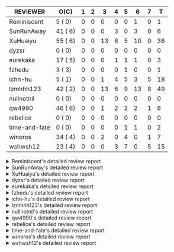 |   REVIEWER    |  O(C)   | 1 | 2 | 3  | 4 | 5 | 6  | 7 | T  |
|---------------|---------|---|---|----|---|---|----|---|----|
| Reminiscent   |  5 ( 0) | 0 | 0 |  0 | 0 | 0 |  1 | 0 |  1 |
| SunRunAway    | 41 ( 6) | 0 | 0 |  0 | 3 | 0 |  3 | 0 |  6 |
| XuHuaiyu      | 55 ( 6) | 0 | 0 | 13 | 8 | 5 | 10 | 0 | 36 |
| dyzsr         |  0 ( 0) | 0 | 0 |  0 | 0 | 0 |  0 | 0 |  0 |
| eurekaka      | 17 ( 5) | 0 | 0 |  0 | 1 | 1 |  1 | 0 |  3 |
| fzhedu        |  3 ( 3) | 0 | 0 |  0 | 0 | 1 |  0 | 0 |  1 |
| ichn-hu       |  5 ( 1) | 0 | 0 |  1 | 4 | 5 |  3 | 5 | 18 |
| lzmhhh123     | 42 ( 2) | 0 | 0 | 13 | 6 | 9 | 13 | 8 | 49 |
| nullnotnil    |  0 ( 0) | 0 | 0 |  0 | 0 | 0 |  0 | 0 |  0 |
| qw4990        | 46 ( 6) | 0 | 0 |  1 | 2 | 2 |  2 | 1 |  8 |
| rebelice      |  0 ( 0) | 0 | 0 |  0 | 0 | 0 |  0 | 0 |  0 |
| time-and-fate |  0 ( 0) | 0 | 0 |  0 | 0 | 1 |  1 | 0 |  2 |
| winoros       | 34 ( 4) | 0 | 0 |  2 | 0 | 4 |  0 | 1 |  7 |
| wshwsh12      | 23 ( 4) | 0 | 0 |  0 | 3 | 7 |  0 | 5 | 15 |


<details> 
  <summary>Reminiscent's detailed review report</summary> 

## To Be Reviewed

|    REPO    |                                                               PR                                                                | C | LASTED |
|------------|---------------------------------------------------------------------------------------------------------------------------------|---|--------|
| tidb/21137 | [executor: specially handle empty input for apply's outer child aggregate (#20544)](https://github.com/pingcap/tidb/pull/21137) |   | 24d20h |
| docs/4391  | [update document for adding a float compatibility problem's warning](https://github.com/pingcap/docs/pull/4391)                 |   | 2d22h  |
| tidb/21467 | [planner: fix explain-hint panic for joins generated by subquery (#20675)](https://github.com/pingcap/tidb/pull/21467)          |   | 10d18h |
| tidb/21550 | [planner : fix unsigned_decimal_col=-int_cnst access index (#21198)](https://github.com/pingcap/tidb/pull/21550)                |   | 5d19h  |
| tidb/21614 | [planner: do not propagate column eq with different column types (#21495)](https://github.com/pingcap/tidb/pull/21614)          |   | 4d14h  |


## Reviewed in Last 7 Days

|    REPO    |                                                              PR                                                               | C | D |  R   |
|------------|-------------------------------------------------------------------------------------------------------------------------------|---|---|------|
| tidb/21466 | [bindinfo: physically delete previous binding when recreating a binding (#21349)](https://github.com/pingcap/tidb/pull/21466) |   | 6 | 5d0h |


</details> 


<details> 
  <summary>SunRunAway's detailed review report</summary> 

## To Be Reviewed

|     REPO     |                                                                     PR                                                                     | C | LASTED  |
|--------------|--------------------------------------------------------------------------------------------------------------------------------------------|---|---------|
| docs-cn/4913 | [explain: add indexes](https://github.com/pingcap/docs-cn/pull/4913)                                                                       |   | 27d17h  |
| docs-cn/4933 | [explain: add joins](https://github.com/pingcap/docs-cn/pull/4933)                                                                         |   | 23d20h  |
| tidb/15370   | [planner,executor: Refactor Shuffle and implement parallel Sort](https://github.com/pingcap/tidb/pull/15370)                               | Y | 274d18h |
| docs-cn/4975 | [system variable: add tidb_enable_rate_limit_action ](https://github.com/pingcap/docs-cn/pull/4975)                                        |   | 16d13h  |
| tidb/15462   | [executor: implement `graceHashJoin`](https://github.com/pingcap/tidb/pull/15462)                                                          | Y | 270d17h |
| tidb/16967   | [executor: Refactor Shuffle and implement parallel sort (executor part)](https://github.com/pingcap/tidb/pull/16967)                       | Y | 225d10h |
| tidb/17238   | [*: refactor table.Allocator to improve readability](https://github.com/pingcap/tidb/pull/17238)                                           |   | 212d18h |
| tidb/19120   | [executor: Concurrently fetch chunks and insert them to a concurrent hash table in hash build](https://github.com/pingcap/tidb/pull/19120) |   | 124d21h |
| tidb/19178   | [executor: Refactor probe channel](https://github.com/pingcap/tidb/pull/19178)                                                             |   | 122d16h |
| tidb/19347   | [executor: support new syntax `create/drop binding for digest` for tidb dashboard usage](https://github.com/pingcap/tidb/pull/19347)       |   | 114d23h |
| tidb/19807   | [executor: parallel evaluation for hash aggregate distinct](https://github.com/pingcap/tidb/pull/19807)                                    |   | 100d10h |
| tidb/19900   | [executor: enable inline projection for sort&topN](https://github.com/pingcap/tidb/pull/19900)                                             | Y | 95d18h  |
| tidb/20140   | [expressions: Support `bin-to-uuid` and `uuid-to-bin`](https://github.com/pingcap/tidb/pull/20140)                                         |   | 82d22h  |
| tidb/20220   | [*: new secondary index value format](https://github.com/pingcap/tidb/pull/20220)                                                          |   | 79d16h  |
| tidb/20316   | [docs/design: add design doc for index usage information](https://github.com/pingcap/tidb/pull/20316)                                      |   | 74d17h  |
| tidb/20335   | [planner, executor: enable inline projection for Selection](https://github.com/pingcap/tidb/pull/20335)                                    | Y | 71d18h  |
| tidb/20360   | [planner: refine explain info for batch cop](https://github.com/pingcap/tidb/pull/20360)                                                   |   | 65d22h  |
| tidb/20397   | [parser: replace ast.SelectLockInShareMode with ast.SelectLockForShare](https://github.com/pingcap/tidb/pull/20397)                        |   | 63d18h  |
| tidb/20615   | [utils: Avoid panic when getting memory](https://github.com/pingcap/tidb/pull/20615)                                                       |   | 51d2h   |
| tidb/20689   | [expression: make TIME function compatible with MySQL (#19158)](https://github.com/pingcap/tidb/pull/20689)                                |   | 46d20h  |
| tidb/20750   | [executor, infoschema, planner: optimize query cluster_slow_query](https://github.com/pingcap/tidb/pull/20750)                             |   | 41d23h  |
| tidb/20752   | [*: trace statsCache and preparePlanCache by Global memory tracker.](https://github.com/pingcap/tidb/pull/20752)                           |   | 41d22h  |
| tidb/20765   | [planner: support stable result mode](https://github.com/pingcap/tidb/pull/20765)                                                          |   | 41d17h  |
| tidb/20799   | [planner: bypass the DNF restriction if index merge hint is specified](https://github.com/pingcap/tidb/pull/20799)                         |   | 40d16h  |
| tidb/20894   | [planner, store/tikv, executor:Support shuffled hash join and refine codes](https://github.com/pingcap/tidb/pull/20894)                    |   | 37d18h  |
| tidb/20947   | [expression: handle tp.flen overflow in to_base64 function](https://github.com/pingcap/tidb/pull/20947)                                    |   | 34d0h   |
| tidb/21137   | [executor: specially handle empty input for apply's outer child aggregate (#20544)](https://github.com/pingcap/tidb/pull/21137)            |   | 24d20h  |
| tidb/21207   | [planner: fix the inappropriate out-of-range range estimation rule](https://github.com/pingcap/tidb/pull/21207)                            |   | 20d19h  |
| tidb/21277   | [executor: fix split table with large integers](https://github.com/pingcap/tidb/pull/21277)                                                |   | 18d19h  |
| tidb/21310   | [types: convert string to MySQL BIT correctly](https://github.com/pingcap/tidb/pull/21310)                                                 |   | 17d22h  |
| tidb/21364   | [expression: make CAST function returns null when invalid value is casted as TIME (#18653)](https://github.com/pingcap/tidb/pull/21364)    |   | 14d1h   |
| tidb/21381   | [*: optimize analyze cluster index table](https://github.com/pingcap/tidb/pull/21381)                                                      |   | 13d17h  |
| tidb/21386   | [expression: Disable cast decimal as string push down to TiFlash](https://github.com/pingcap/tidb/pull/21386)                              |   | 13d16h  |
| tidb/21431   | [planner: fix correlated aggregates which should be evaluated in outer query](https://github.com/pingcap/tidb/pull/21431)                  |   | 11d19h  |
| tidb/21443   | [*: Let binary literal can be convert to enum and set (#20789)](https://github.com/pingcap/tidb/pull/21443)                                |   | 11d14h  |
| tidb/21444   | [planner: ignore anonymous index while tiflash replica is available](https://github.com/pingcap/tidb/pull/21444)                           |   | 11d12h  |
| tidb/21504   | [planner: fix invalid convert type in between...and... (#19820)](https://github.com/pingcap/tidb/pull/21504)                               | Y | 9d15h   |
| tidb/21546   | [planner: do not push down the aggregation function with correlated column (#21453)](https://github.com/pingcap/tidb/pull/21546)           |   | 5d23h   |
| tidb/21562   | [*:Adapt ScanDetailV2 in KvGet and KvBatchGet Response](https://github.com/pingcap/tidb/pull/21562)                                        |   | 5d16h   |
| tidb/21573   | [expression: fix incorrect result of IsTrue function for time types (#21534)](https://github.com/pingcap/tidb/pull/21573)                  |   | 5d13h   |
| tidb/21669   | [executor: add a switch for the point-get-cache feature](https://github.com/pingcap/tidb/pull/21669)                                       |   | 2d18h   |


## Reviewed in Last 7 Days

|    REPO    |                                                                   PR                                                                    | C | D |   R    |
|------------|-----------------------------------------------------------------------------------------------------------------------------------------|---|---|--------|
| tidb/21364 | [expression: make CAST function returns null when invalid value is casted as TIME (#18653)](https://github.com/pingcap/tidb/pull/21364) |   | 4 | 10d7h  |
| tidb/20747 | [executor: fix LEAD and LAG's default value can not adapt to field type](https://github.com/pingcap/tidb/pull/20747)                    |   | 4 | 39d1h  |
| tidb/20169 | [expression: fix inaccurate error info for year column out of range (#18871)](https://github.com/pingcap/tidb/pull/20169)               | Y | 4 | 77d23h |
| tidb/21548 | [coprocessor: Support changing maxRanges (#21542)](https://github.com/pingcap/tidb/pull/21548)                                          |   | 6 | 1h     |
| docs/4219  | [toc: add sql optimization-related docs](https://github.com/pingcap/docs/pull/4219)                                                     |   | 6 | 25d14h |
| tidb/21542 | [coprocessor: Support changing maxRanges](https://github.com/pingcap/tidb/pull/21542)                                                   |   | 6 | 14h    |


</details> 


<details> 
  <summary>XuHuaiyu's detailed review report</summary> 

## To Be Reviewed

|    REPO    |                                                                                         PR                                                                                          | C | LASTED  |
|------------|-------------------------------------------------------------------------------------------------------------------------------------------------------------------------------------|---|---------|
| tidb/17997 | [expression: make greatest/least type comparison compatible with MySQL](https://github.com/pingcap/tidb/pull/17997)                                                                 | Y | 182d19h |
| docs/4378  | [refine explanation for general log](https://github.com/pingcap/docs/pull/4378)                                                                                                     |   | 3d23h   |
| tidb/19292 | [planner: suppport left join in join reorder](https://github.com/pingcap/tidb/pull/19292)                                                                                           |   | 116d17h |
| tidb/19900 | [executor: enable inline projection for sort&topN](https://github.com/pingcap/tidb/pull/19900)                                                                                      | Y | 95d18h  |
| tidb/20040 | [planner, expression: take NullFlag into consideration when optimize the `int non-const` <cmp > `non-int const`](https://github.com/pingcap/tidb/pull/20040)                        | Y | 88d13h  |
| tidb/20140 | [expressions: Support `bin-to-uuid` and `uuid-to-bin`](https://github.com/pingcap/tidb/pull/20140)                                                                                  |   | 82d22h  |
| tidb/20233 | [expression, types: fix datetime and year comparison error](https://github.com/pingcap/tidb/pull/20233)                                                                             | Y | 78d7h   |
| tidb/20311 | [expression: fix overflow error when convert bit to int64 (#20266)](https://github.com/pingcap/tidb/pull/20311)                                                                     |   | 74d21h  |
| tidb/20350 | [executor: support read global indexes in IndexMergeReader and index join](https://github.com/pingcap/tidb/pull/20350)                                                              | Y | 68d13h  |
| tidb/20505 | [*: Add metrics for oom-action and sql memory usage.](https://github.com/pingcap/tidb/pull/20505)                                                                                   |   | 55d19h  |
| tidb/20576 | [*: fix stats feedback after tableReader handle multiple ranges](https://github.com/pingcap/tidb/pull/20576)                                                                        |   | 53d13h  |
| tidb/20613 | [executor: fix issue of hash join fetch time inaccurate](https://github.com/pingcap/tidb/pull/20613)                                                                                |   | 51d13h  |
| tidb/20752 | [*: trace statsCache and preparePlanCache by Global memory tracker.](https://github.com/pingcap/tidb/pull/20752)                                                                    |   | 41d22h  |
| tidb/20790 | [collation: add pinyin collation for chinese charset support](https://github.com/pingcap/tidb/pull/20790)                                                                           |   | 40d20h  |
| tidb/20793 | [planner, executor: enable inline projection for Apply](https://github.com/pingcap/tidb/pull/20793)                                                                                 |   | 40d20h  |
| tidb/20905 | [planner: fix statement-optimize not work in `TryFastPlan`](https://github.com/pingcap/tidb/pull/20905)                                                                             |   | 37d17h  |
| tidb/20938 | [planner: fix update statement not blocked by primary (#20842)](https://github.com/pingcap/tidb/pull/20938)                                                                         |   | 34d17h  |
| tidb/20972 | [expression: POC implementation of Vitess hashing algorithm.](https://github.com/pingcap/tidb/pull/20972)                                                                           |   | 33d0h   |
| tidb/21064 | [planner, executor: fix cast not check error](https://github.com/pingcap/tidb/pull/21064)                                                                                           |   | 28d8h   |
| tidb/21132 | [expresssion: Fix unexpected panic when using IF function.](https://github.com/pingcap/tidb/pull/21132)                                                                             |   | 24d22h  |
| tidb/21149 | [executor:Add runtime stat for IndexMergeReaderExecutor (#20653)](https://github.com/pingcap/tidb/pull/21149)                                                                       |   | 24d14h  |
| tidb/21155 | [util/chunk: fix slice out of bound panic](https://github.com/pingcap/tidb/pull/21155)                                                                                              |   | 24d11h  |
| tidb/21166 | [mocktikv: select count result differs between tikv and mocktikv](https://github.com/pingcap/tidb/pull/21166)                                                                       |   | 23d20h  |
| tidb/21304 | [executor: Add the HashAggExec runtime information (#20577)](https://github.com/pingcap/tidb/pull/21304)                                                                            |   | 18d12h  |
| tidb/21318 | [planner, expression: use the range of column types to simplify expressions](https://github.com/pingcap/tidb/pull/21318)                                                            |   | 17d18h  |
| tidb/21334 | [*: make rollback work on user-defined variables](https://github.com/pingcap/tidb/pull/21334)                                                                                       |   | 17d14h  |
| tidb/21338 | [expression: fix different types compare error](https://github.com/pingcap/tidb/pull/21338)                                                                                         |   | 17d2h   |
| tidb/21382 | [expression: builtin functions variance,var_pop,var_samp,std,stddev,stddev_pop,stddev_samp with `DISTINCT` should raise a syntax error](https://github.com/pingcap/tidb/pull/21382) |   | 13d17h  |
| tidb/21425 | [planner: natural join not consider rowid and null eq not propagate (#21328)](https://github.com/pingcap/tidb/pull/21425)                                                           |   | 11d21h  |
| tidb/21431 | [planner: fix correlated aggregates which should be evaluated in outer query](https://github.com/pingcap/tidb/pull/21431)                                                           |   | 11d19h  |
| tidb/21459 | [planner: push down projection for tiflash](https://github.com/pingcap/tidb/pull/21459)                                                                                             |   | 10d21h  |
| tidb/21473 | [ddl: check the generated column offset when modifies column (#21458)](https://github.com/pingcap/tidb/pull/21473)                                                                  |   | 10d16h  |
| tidb/21476 | [planner: check for decimal format in cast expr (#20836)](https://github.com/pingcap/tidb/pull/21476)                                                                               |   | 10d15h  |
| tidb/21477 | [planner: check for decimal format in cast expr (#20836)](https://github.com/pingcap/tidb/pull/21477)                                                                               |   | 10d15h  |
| tidb/21483 | [executor, store/tikv: locks exist keys for point_get & batch_point_get (#21229)](https://github.com/pingcap/tidb/pull/21483)                                                       |   | 10d12h  |
| tidb/21488 | [planner: fix ambiguous field when resolve having expr  (#21165)](https://github.com/pingcap/tidb/pull/21488)                                                                       |   | 9d22h   |
| tidb/21504 | [planner: fix invalid convert type in between...and... (#19820)](https://github.com/pingcap/tidb/pull/21504)                                                                        | Y | 9d15h   |
| tidb/21526 | [executor: Cherry pick agg memory tracker to release 4.0](https://github.com/pingcap/tidb/pull/21526)                                                                               |   | 6d19h   |
| tidb/21532 | [expression: set IsBooleanFlag for boolean scalar functions (#20706)](https://github.com/pingcap/tidb/pull/21532)                                                                   |   | 6d16h   |
| tidb/21536 | [executor: add slow-log file meta cache to avoid repeat read file meta information](https://github.com/pingcap/tidb/pull/21536)                                                     |   | 6d14h   |
| tidb/21550 | [planner : fix unsigned_decimal_col=-int_cnst access index (#21198)](https://github.com/pingcap/tidb/pull/21550)                                                                    |   | 5d19h   |
| tidb/21564 | [ddl: fix Incorrect behavior of NO_ZERO_DATE when altering table](https://github.com/pingcap/tidb/pull/21564)                                                                       |   | 5d15h   |
| tidb/21573 | [expression: fix incorrect result of IsTrue function for time types (#21534)](https://github.com/pingcap/tidb/pull/21573)                                                           |   | 5d13h   |
| tidb/21590 | [expression: fix compatibility behaviors in sec_to_time with MySQL  (#21555)](https://github.com/pingcap/tidb/pull/21590)                                                           |   | 4d20h   |
| tidb/21593 | [expression: fix convert number base for hybrid type (#21554)](https://github.com/pingcap/tidb/pull/21593)                                                                          |   | 4d19h   |
| tidb/21602 | [expression: not evaluate time addition for timestamp with 2 args if 1st arg's year is zero (#21572)](https://github.com/pingcap/tidb/pull/21602)                                   |   | 4d17h   |
| tidb/21608 | [expression: fix error "invalid time format: '{0 0 0 0 0 0 0}'" for timestampAdd (#21591)](https://github.com/pingcap/tidb/pull/21608)                                              |   | 4d16h   |
| tidb/21610 | [*: remove needless InInsertStmt (#19787)](https://github.com/pingcap/tidb/pull/21610)                                                                                              |   | 4d15h   |
| tidb/21614 | [planner: do not propagate column eq with different column types (#21495)](https://github.com/pingcap/tidb/pull/21614)                                                              |   | 4d14h   |
| tidb/21626 | [test: convert test to benchmard test to make ci stable (#21616)](https://github.com/pingcap/tidb/pull/21626)                                                                       |   | 3d22h   |
| tidb/21635 | [expression: handle invalid argument for addtime and subtime function  (#21600)](https://github.com/pingcap/tidb/pull/21635)                                                        |   | 3d19h   |
| tidb/21663 | [*: fix bug that broadcast join/MPP not compatible with clustered index](https://github.com/pingcap/tidb/pull/21663)                                                                |   | 2d19h   |
| tidb/21673 | [expression, types: fix unexpected result from TIME() when fsp digits > 6 (#21652)](https://github.com/pingcap/tidb/pull/21673)                                                     |   | 2d17h   |
| tidb/21676 | [expression: fix compatibility of extract day_time unit functions (#21601)](https://github.com/pingcap/tidb/pull/21676)                                                             |   | 2d17h   |
| tidb/21680 | [planner: report error when ORDER BY conflicts with DISTINCT (#21286)](https://github.com/pingcap/tidb/pull/21680)                                                                  |   | 2d16h   |


## Reviewed in Last 7 Days

|     REPO     |                                                                              PR                                                                              | C | D |   R    |
|--------------|--------------------------------------------------------------------------------------------------------------------------------------------------------------|---|---|--------|
| tidb/21609   | [session: check character set value valid when set global variable](https://github.com/pingcap/tidb/pull/21609)                                              |   | 3 | 1d23h  |
| tidb/21286   | [planner: report error when ORDER BY conflicts with DISTINCT](https://github.com/pingcap/tidb/pull/21286)                                                    |   | 3 | 16d0h  |
| tidb/21672   | [unistore: fix index-out-of-range error when unistore executes TopN](https://github.com/pingcap/tidb/pull/21672)                                             |   | 3 | 1h     |
| tidb/21656   | [types, expression, codec: agg JSON values](https://github.com/pingcap/tidb/pull/21656)                                                                      |   | 3 | 8h     |
| tidb/21601   | [expression: fix compatibility of extract day_time unit functions](https://github.com/pingcap/tidb/pull/21601)                                               |   | 3 | 2d0h   |
| tidb/21150   | [expression: fix type infer for tidb's builtin compare(least and greatest)](https://github.com/pingcap/tidb/pull/21150)                                      |   | 3 | 21d19h |
| tidb/21668   | [executor: add error trace to investigate unstable test Issue16696](https://github.com/pingcap/tidb/pull/21668)                                              |   | 3 | 0h     |
| tidb/21664   | [*: make TestPointGetReadLock stable](https://github.com/pingcap/tidb/pull/21664)                                                                            |   | 3 | 0h     |
| tidb/21667   | [server: fix float fmt returned to mysql client  (#21660)](https://github.com/pingcap/tidb/pull/21667)                                                       |   | 3 | 0h     |
| tidb/21630   | [server: add buffer to channel to safely avoid goroutine leak](https://github.com/pingcap/tidb/pull/21630)                                                   |   | 3 | 1d1h   |
| tidb/21503   | [planner: fix invalid convert type in between...and... (#19820)](https://github.com/pingcap/tidb/pull/21503)                                                 | Y | 3 | 6d18h  |
| tidb/21648   | [expression: fix using tidb_decode_plan to decode plan and query in information_schema.slow_query returns error](https://github.com/pingcap/tidb/pull/21648) |   | 3 | 19h    |
| tidb/21513   | [expression: fix the error of parsing time](https://github.com/pingcap/tidb/pull/21513)                                                                      |   | 3 | 5d0h   |
| tidb/20164   | [expression: fix incompatible result of `JSON_SEARCH()`](https://github.com/pingcap/tidb/pull/20164)                                                         | Y | 4 | 78d8h  |
| tidb/21652   | [expression, types: fix unexpected result from TIME() when fsp digits > 6](https://github.com/pingcap/tidb/pull/21652)                                       |   | 4 | 0h     |
| tidb/21643   | [test: stablize test case](https://github.com/pingcap/tidb/pull/21643)                                                                                       |   | 4 | 3h     |
| tidb/20844   | [executor: introduce new variables to control Apply's behaviors and add more tests for it](https://github.com/pingcap/tidb/pull/20844)                       |   | 4 | 35d19h |
| tidb/21000   | [planner: check view recursion when building source from view (#20398)](https://github.com/pingcap/tidb/pull/21000)                                          |   | 4 | 28d4h  |
| tidb/21621   | [types, expression: handle uint64 correctly in JSON](https://github.com/pingcap/tidb/pull/21621)                                                             |   | 4 | 7h     |
| tidb/21600   | [expression: handle invalid argument for addtime and subtime function ](https://github.com/pingcap/tidb/pull/21600)                                          |   | 4 | 22h    |
| tidb/21632   | [store: use RLock when reading snapshot.replicaRead snapshot.taskID (#21627)](https://github.com/pingcap/tidb/pull/21632)                                    |   | 4 | 0h     |
| tidb/21587   | [planner: move partition prune test from expression pkg to planner/core pkg](https://github.com/pingcap/tidb/pull/21587)                                     |   | 5 | 21h    |
| tidb/21624   | [executor: make TestPointGetReadLock stable](https://github.com/pingcap/tidb/pull/21624)                                                                     |   | 5 | 0h     |
| tidb/21575   | [executor: fix the KV decoding logic of memTableReader](https://github.com/pingcap/tidb/pull/21575)                                                          |   | 5 | 1d0h   |
| tidb/21598   | [executor: open childExec during execution for UnionExec (#21561)](https://github.com/pingcap/tidb/pull/21598)                                               |   | 5 | 0h     |
| tidb/21559   | [expression: fix compatibility behaviors in time_format with MySQL](https://github.com/pingcap/tidb/pull/21559)                                              |   | 5 | 21h    |
| tidb/21555   | [expression: fix compatibility behaviors in sec_to_time with MySQL ](https://github.com/pingcap/tidb/pull/21555)                                             |   | 6 | 6h     |
| tidb/21554   | [expression: fix convert number base for hybrid type](https://github.com/pingcap/tidb/pull/21554)                                                            |   | 6 | 6h     |
| tidb/21495   | [planner: do not propagate column eq with different column types](https://github.com/pingcap/tidb/pull/21495)                                                |   | 6 | 4d7h   |
| tidb/19787   | [*: remove needless InInsertStmt](https://github.com/pingcap/tidb/pull/19787)                                                                                |   | 6 | 95d10h |
| tidb/21569   | [planner: avoid TABLE and VALUES statement panic by returning unsupported statement error](https://github.com/pingcap/tidb/pull/21569)                       |   | 6 | 1h     |
| tidb/21563   | [session: disable a fallback related assertion temporarily](https://github.com/pingcap/tidb/pull/21563)                                                      |   | 6 | 0h     |
| tidb/21534   | [expression: fix incorrect result of IsTrue function for time types](https://github.com/pingcap/tidb/pull/21534)                                             |   | 6 | 21h    |
| tidb/21552   | [config: add tcp4only for lvs whitelist!](https://github.com/pingcap/tidb/pull/21552)                                                                        |   | 6 | 1h     |
| docs-cn/5052 | [update document for adding a float compatibility problem's warning](https://github.com/pingcap/docs-cn/pull/5052)                                           |   | 6 | 0h     |
| tidb/21198   | [planner : fix unsigned_decimal_col=-int_cnst access index](https://github.com/pingcap/tidb/pull/21198)                                                      |   | 6 | 15d0h  |


</details> 


<details> 
  <summary>dyzsr's detailed review report</summary> 

## To Be Reviewed

| REPO | PR | C | LASTED |
|------|----|---|--------|


## Reviewed in Last 7 Days

| REPO | PR | C | D | R |
|------|----|---|---|---|


</details> 


<details> 
  <summary>eurekaka's detailed review report</summary> 

## To Be Reviewed

|    REPO    |                                                                  PR                                                                  | C | LASTED  |
|------------|--------------------------------------------------------------------------------------------------------------------------------------|---|---------|
| tidb/14729 | [planner: fix constant propagation for PredicatePushDown](https://github.com/pingcap/tidb/pull/14729)                                | Y | 306d17h |
| tidb/14831 | [planner/cascades: add implementationRule for IndexLookUpJoin](https://github.com/pingcap/tidb/pull/14831)                           |   | 299d17h |
| tidb/15090 | [planner/cascades: refine the row count estimation of TiKV layer Selection](https://github.com/pingcap/tidb/pull/15090)              |   | 285d17h |
| tidb/15157 | [planner/cascades: implement `HashCode` method for all the LogicalPlans](https://github.com/pingcap/tidb/pull/15157)                 | Y | 283d14h |
| tidb/15335 | [planner/cascades: add transformation rule PullAggregationUpApply & EliminateMaxOneRow](https://github.com/pingcap/tidb/pull/15335)  |   | 276d17h |
| tidb/15370 | [planner,executor: Refactor Shuffle and implement parallel Sort](https://github.com/pingcap/tidb/pull/15370)                         | Y | 274d18h |
| tidb/17276 | [planner/cascades: add rule InjectProjectionBelowSort](https://github.com/pingcap/tidb/pull/17276)                                   | Y | 209d9h  |
| tidb/18882 | [planner, executor: add explain for `MetricSummaryTableExtractor`](https://github.com/pingcap/tidb/pull/18882)                       | Y | 136d17h |
| tidb/19347 | [executor: support new syntax `create/drop binding for digest` for tidb dashboard usage](https://github.com/pingcap/tidb/pull/19347) |   | 114d23h |
| tidb/20580 | [statistics: add bucket ndv for index histogram](https://github.com/pingcap/tidb/pull/20580)                                         |   | 52d20h  |
| tidb/20877 | [statistics: collect index usage information](https://github.com/pingcap/tidb/pull/20877)                                            |   | 38d16h  |
| tidb/21216 | [planner: check for only_full_group_by in ORDER BY and HAVING](https://github.com/pingcap/tidb/pull/21216)                           |   | 20d17h  |
| tidb/21318 | [planner, expression: use the range of column types to simplify expressions](https://github.com/pingcap/tidb/pull/21318)             |   | 17d18h  |
| tidb/21459 | [planner: push down projection for tiflash](https://github.com/pingcap/tidb/pull/21459)                                              |   | 10d21h  |
| tidb/21488 | [planner: fix ambiguous field when resolve having expr  (#21165)](https://github.com/pingcap/tidb/pull/21488)                        |   | 9d22h   |
| tidb/21573 | [expression: fix incorrect result of IsTrue function for time types (#21534)](https://github.com/pingcap/tidb/pull/21573)            |   | 5d13h   |
| tidb/21680 | [planner: report error when ORDER BY conflicts with DISTINCT (#21286)](https://github.com/pingcap/tidb/pull/21680)                   |   | 2d16h   |


## Reviewed in Last 7 Days

|    REPO    |                                                                PR                                                                | C | D |  R  |
|------------|----------------------------------------------------------------------------------------------------------------------------------|---|---|-----|
| tidb/21614 | [planner: do not propagate column eq with different column types (#21495)](https://github.com/pingcap/tidb/pull/21614)           |   | 4 | 15h |
| tidb/21583 | [Revert "statistics: introduce an interface for StatsCache (#20091)"](https://github.com/pingcap/tidb/pull/21583)                |   | 5 | 0h  |
| tidb/21546 | [planner: do not push down the aggregation function with correlated column (#21453)](https://github.com/pingcap/tidb/pull/21546) |   | 6 | 4h  |


</details> 


<details> 
  <summary>fzhedu's detailed review report</summary> 

## To Be Reviewed

|    REPO    |                                                            PR                                                             | C | LASTED |
|------------|---------------------------------------------------------------------------------------------------------------------------|---|--------|
| tidb/19310 | [expression: make tidb_decode_key return json type and support escape string](https://github.com/pingcap/tidb/pull/19310) | Y | 116d0h |
| tidb/19845 | [expression:fix FORMAT compatibility issue #11206](https://github.com/pingcap/tidb/pull/19845)                            | Y | 97d15h |
| tidb/20117 | [optimizer: fix issue on incorrect result of natural join](https://github.com/pingcap/tidb/pull/20117)                    | Y | 83d20h |


## Reviewed in Last 7 Days

|    REPO    |                                                           PR                                                            | C | D |   R    |
|------------|-------------------------------------------------------------------------------------------------------------------------|---|---|--------|
| tidb/20894 | [planner, store/tikv, executor:Support shuffled hash join and refine codes](https://github.com/pingcap/tidb/pull/20894) |   | 5 | 32d20h |


</details> 


<details> 
  <summary>ichn-hu's detailed review report</summary> 

## To Be Reviewed

|    REPO    |                                                              PR                                                               | C | LASTED  |
|------------|-------------------------------------------------------------------------------------------------------------------------------|---|---------|
| tidb/17997 | [expression: make greatest/least type comparison compatible with MySQL](https://github.com/pingcap/tidb/pull/17997)           | Y | 182d19h |
| tidb/21476 | [planner: check for decimal format in cast expr (#20836)](https://github.com/pingcap/tidb/pull/21476)                         |   | 10d15h  |
| tidb/21635 | [expression: handle invalid argument for addtime and subtime function  (#21600)](https://github.com/pingcap/tidb/pull/21635)  |   | 3d19h   |
| tidb/21665 | [executor: fix LEAD and LAG's default value can not adapt to field type (#20747)](https://github.com/pingcap/tidb/pull/21665) |   | 2d19h   |
| tidb/21676 | [expression: fix compatibility of extract day_time unit functions (#21601)](https://github.com/pingcap/tidb/pull/21676)       |   | 2d17h   |


## Reviewed in Last 7 Days

|      REPO      |                                                                     PR                                                                     | C | D |   R   |
|----------------|--------------------------------------------------------------------------------------------------------------------------------------------|---|---|-------|
| tidb/21513     | [expression: fix the error of parsing time](https://github.com/pingcap/tidb/pull/21513)                                                    |   | 3 | 4d23h |
| tidb/21628     | [expression: change the round rule for approximate value to `round to nearest even`  (#21324)](https://github.com/pingcap/tidb/pull/21628) |   | 4 | 0h    |
| tidb/21593     | [expression: fix convert number base for hybrid type (#21554)](https://github.com/pingcap/tidb/pull/21593)                                 |   | 4 | 21h   |
| tidb/21601     | [expression: fix compatibility of extract day_time unit functions](https://github.com/pingcap/tidb/pull/21601)                             |   | 4 | 19h   |
| tidb/21608     | [expression: fix error "invalid time format: '{0 0 0 0 0 0 0}'" for timestampAdd (#21591)](https://github.com/pingcap/tidb/pull/21608)     |   | 4 | 18h   |
| tidb/21600     | [expression: handle invalid argument for addtime and subtime function ](https://github.com/pingcap/tidb/pull/21600)                        |   | 5 | 1h    |
| tidb/21591     | [expression: fix error "invalid time format: '{0 0 0 0 0 0 0}'" for timestampAdd](https://github.com/pingcap/tidb/pull/21591)              |   | 5 | 0h    |
| tidb/21559     | [expression: fix compatibility behaviors in time_format with MySQL](https://github.com/pingcap/tidb/pull/21559)                            |   | 5 | 21h   |
| tidb/21573     | [expression: fix incorrect result of IsTrue function for time types (#21534)](https://github.com/pingcap/tidb/pull/21573)                  |   | 5 | 17h   |
| tidb-test/1123 | [mysql_test: update partition_innodb for the engine checks](https://github.com/pingcap/tidb-test/pull/1123)                                |   | 5 | 18h   |
| tidb/21554     | [expression: fix convert number base for hybrid type](https://github.com/pingcap/tidb/pull/21554)                                          |   | 6 | 1h    |
| tidb/20747     | [executor: fix LEAD and LAG's default value can not adapt to field type](https://github.com/pingcap/tidb/pull/20747)                       |   | 6 | 37d2h |
| tidb/21534     | [expression: fix incorrect result of IsTrue function for time types](https://github.com/pingcap/tidb/pull/21534)                           |   | 6 | 21h   |
| tidb/21532     | [expression: set IsBooleanFlag for boolean scalar functions (#20706)](https://github.com/pingcap/tidb/pull/21532)                          |   | 7 | 0h    |
| tidb/21310     | [types: convert string to MySQL BIT correctly](https://github.com/pingcap/tidb/pull/21310)                                                 |   | 7 | 11d5h |
| tidb/20706     | [expression: set IsBooleanFlag for boolean scalar functions](https://github.com/pingcap/tidb/pull/20706)                                   |   | 7 | 39d3h |
| tidb/21477     | [planner: check for decimal format in cast expr (#20836)](https://github.com/pingcap/tidb/pull/21477)                                      |   | 7 | 3d21h |
| tidb/21525     | [expression: fix compatibility behaviors in zero datetime with MySQL (#21220)](https://github.com/pingcap/tidb/pull/21525)                 |   | 7 | 2h    |


</details> 


<details> 
  <summary>lzmhhh123's detailed review report</summary> 

## To Be Reviewed

|     REPO     |                                                                  PR                                                                  | C | LASTED  |
|--------------|--------------------------------------------------------------------------------------------------------------------------------------|---|---------|
| tidb/14729   | [planner: fix constant propagation for PredicatePushDown](https://github.com/pingcap/tidb/pull/14729)                                | Y | 306d17h |
| docs-cn/4913 | [explain: add indexes](https://github.com/pingcap/docs-cn/pull/4913)                                                                 |   | 27d17h  |
| tidb/17414   | [add curCost based join reorder algorithm](https://github.com/pingcap/tidb/pull/17414)                                               |   | 201d18h |
| tidb/19347   | [executor: support new syntax `create/drop binding for digest` for tidb dashboard usage](https://github.com/pingcap/tidb/pull/19347) |   | 114d23h |
| tidb/19698   | [*: update test cases to support new collation enabled by default](https://github.com/pingcap/tidb/pull/19698)                       |   | 102d22h |
| tidb/20044   | [expression: Add column nullability checking before "refine args"](https://github.com/pingcap/tidb/pull/20044)                       | Y | 88d7h   |
| tidb/20444   | [expression: add json_merge_patch](https://github.com/pingcap/tidb/pull/20444)                                                       |   | 60d21h  |
| tidb/20465   | [expression: add uuidShortFunction](https://github.com/pingcap/tidb/pull/20465)                                                      |   | 59d19h  |
| tidb/20505   | [*: Add metrics for oom-action and sql memory usage.](https://github.com/pingcap/tidb/pull/20505)                                    |   | 55d19h  |
| tidb/20618   | [planner: fix update generated columns error](https://github.com/pingcap/tidb/pull/20618)                                            |   | 50d20h  |
| tidb/20642   | [executor: modify admin executors to support partitioned table with global index](https://github.com/pingcap/tidb/pull/20642)        |   | 48d15h  |
| tidb/20785   | [errno, infoschema, executor, server: add client error infoschema tables](https://github.com/pingcap/tidb/pull/20785)                |   | 40d23h  |
| tidb/20825   | [executor: add diagnosis rule to check Transparent Huge Pages(THP) enabled (#20611)](https://github.com/pingcap/tidb/pull/20825)     |   | 39d18h  |
| tidb/20865   | [executor:Add runtime information for UnionScanExec](https://github.com/pingcap/tidb/pull/20865)                                     |   | 38d18h  |
| tidb/20898   | [executor: modify the error message of insert time value (#20847)](https://github.com/pingcap/tidb/pull/20898)                       |   | 37d17h  |
| tidb/20903   | [planner: fix confused and unnecessary double-projection in plans.](https://github.com/pingcap/tidb/pull/20903)                      |   | 37d17h  |
| tidb/20929   | [types:  Add a limitation about float data type](https://github.com/pingcap/tidb/pull/20929)                                         |   | 34d19h  |
| tidb/20938   | [planner: fix update statement not blocked by primary (#20842)](https://github.com/pingcap/tidb/pull/20938)                          |   | 34d17h  |
| tidb/21018   | [planner: don't push down null sensitive join conditions (#19620)](https://github.com/pingcap/tidb/pull/21018)                       |   | 31d16h  |
| tidb/21051   | [executor: change read slow-log file module to concurrent](https://github.com/pingcap/tidb/pull/21051)                               |   | 30d14h  |
| tidb/21078   | [planner/cascades: add rule `TransformJoinCondToSel` (#20460)](https://github.com/pingcap/tidb/pull/21078)                           |   | 27d20h  |
| tidb/21137   | [executor: specially handle empty input for apply's outer child aggregate (#20544)](https://github.com/pingcap/tidb/pull/21137)      |   | 24d20h  |
| tidb/21195   | [brie: integrate lightning to suport IMPORT statement](https://github.com/pingcap/tidb/pull/21195)                                   |   | 20d22h  |
| tidb/21271   | [*: support baseline capture for prepared statements](https://github.com/pingcap/tidb/pull/21271)                                    |   | 18d23h  |
| tidb/21275   | [*: rewrite origin SQL with default DB for SQL bindings](https://github.com/pingcap/tidb/pull/21275)                                 |   | 18d21h  |
| tidb/21310   | [types: convert string to MySQL BIT correctly](https://github.com/pingcap/tidb/pull/21310)                                           |   | 17d22h  |
| tidb/21334   | [*: make rollback work on user-defined variables](https://github.com/pingcap/tidb/pull/21334)                                        |   | 17d14h  |
| tidb/21347   | [session: make rollback work on global variables](https://github.com/pingcap/tidb/pull/21347)                                        |   | 16d19h  |
| tidb/21401   | [expression: incompatibility with MySQL for ADDTIME()](https://github.com/pingcap/tidb/pull/21401)                                   |   | 13d11h  |
| tidb/21404   | [planner: fix unexpected bad plan when IndexJoin inner side estRow is 0. (#21084)](https://github.com/pingcap/tidb/pull/21404)       |   | 12d22h  |
| tidb/21431   | [planner: fix correlated aggregates which should be evaluated in outer query](https://github.com/pingcap/tidb/pull/21431)            |   | 11d19h  |
| tidb/21487   | [*: ensure TABLE statement works](https://github.com/pingcap/tidb/pull/21487)                                                        |   | 10d4h   |
| tidb/21557   | [session: Support getting last query info for test purpose](https://github.com/pingcap/tidb/pull/21557)                              |   | 5d18h   |
| tidb/21559   | [expression: fix compatibility behaviors in time_format with MySQL](https://github.com/pingcap/tidb/pull/21559)                      |   | 5d17h   |
| tidb/21577   | [planner: add special partition pruner for list columns partition](https://github.com/pingcap/tidb/pull/21577)                       |   | 5d11h   |
| tidb/21604   | [expression, json: fix converting from string to decimal (#21592)](https://github.com/pingcap/tidb/pull/21604)                       |   | 4d16h   |
| tidb/21609   | [session: check character set value valid when set global variable](https://github.com/pingcap/tidb/pull/21609)                      |   | 4d16h   |
| tidb/21629   | [bindinfo: sync concurrent ops on mysql.bind_info from multiple tidb instances](https://github.com/pingcap/tidb/pull/21629)          |   | 3d22h   |
| tidb/21641   | [executor: Fix pessimistic lock doesn't work on the partition table for subquery/joins](https://github.com/pingcap/tidb/pull/21641)  |   | 3d18h   |
| tidb/21651   | [planner: allow filter condition pushing down to IndexScan for prefix index](https://github.com/pingcap/tidb/pull/21651)             |   | 3d13h   |
| tidb/21680   | [planner: report error when ORDER BY conflicts with DISTINCT (#21286)](https://github.com/pingcap/tidb/pull/21680)                   |   | 2d16h   |
| tidb/21690   | [expression: fix compatibility behaviors in round() with MySQL](https://github.com/pingcap/tidb/pull/21690)                          |   | 16h     |


## Reviewed in Last 7 Days

|      REPO      |                                                                              PR                                                                              | C | D |   R    |
|----------------|--------------------------------------------------------------------------------------------------------------------------------------------------------------|---|---|--------|
| tidb/21621     | [types, expression: handle uint64 correctly in JSON](https://github.com/pingcap/tidb/pull/21621)                                                             |   | 3 | 1d9h   |
| tidb/21672     | [unistore: fix index-out-of-range error when unistore executes TopN](https://github.com/pingcap/tidb/pull/21672)                                             |   | 3 | 1h     |
| tidb/21675     | [Revert "server: fix float fmt returned to mysql client  (#21660)"](https://github.com/pingcap/tidb/pull/21675)                                              |   | 3 | 0h     |
| tidb/21673     | [expression, types: fix unexpected result from TIME() when fsp digits > 6 (#21652)](https://github.com/pingcap/tidb/pull/21673)                              |   | 3 | 0h     |
| tidb/20496     | [executor: disallow split table region by null values](https://github.com/pingcap/tidb/pull/20496)                                                           |   | 3 | 55d22h |
| tidb/21652     | [expression, types: fix unexpected result from TIME() when fsp digits > 6](https://github.com/pingcap/tidb/pull/21652)                                       |   | 3 | 19h    |
| tidb-test/1128 | [fix test result](https://github.com/pingcap/tidb-test/pull/1128)                                                                                            |   | 3 | 18h    |
| tidb/21668     | [executor: add error trace to investigate unstable test Issue16696](https://github.com/pingcap/tidb/pull/21668)                                              |   | 3 | 0h     |
| tidb/21444     | [planner: ignore anonymous index while tiflash replica is available](https://github.com/pingcap/tidb/pull/21444)                                             |   | 3 | 8d18h  |
| tidb/21656     | [types, expression, codec: agg JSON values](https://github.com/pingcap/tidb/pull/21656)                                                                      |   | 3 | 6h     |
| tidb/21499     | [store/tikv: batch cop avoids to retry too many times.](https://github.com/pingcap/tidb/pull/21499)                                                          |   | 3 | 6d23h  |
| parser/1124    | [ast: fix restore panic for TRIM() when arguments contain column name](https://github.com/pingcap/parser/pull/1124)                                          |   | 3 | 22h    |
| tidb/21648     | [expression: fix using tidb_decode_plan to decode plan and query in information_schema.slow_query returns error](https://github.com/pingcap/tidb/pull/21648) |   | 3 | 20h    |
| tidb/21514     | [expression: modify the mean result of time type](https://github.com/pingcap/tidb/pull/21514)                                                                |   | 4 | 3d19h  |
| tidb/21150     | [expression: fix type infer for tidb's builtin compare(least and greatest)](https://github.com/pingcap/tidb/pull/21150)                                      |   | 4 | 20d21h |
| tidb/21083     | [planner: report error for invalid window specs which are not used](https://github.com/pingcap/tidb/pull/21083)                                              |   | 4 | 24d0h  |
| tidb-test/1111 | [mysql_test: fix multi_update for tidb #20493](https://github.com/pingcap/tidb-test/pull/1111)                                                               |   | 4 | 19d18h |
| tidb/21573     | [expression: fix incorrect result of IsTrue function for time types (#21534)](https://github.com/pingcap/tidb/pull/21573)                                    |   | 4 | 1d16h  |
| tidb/21608     | [expression: fix error "invalid time format: '{0 0 0 0 0 0 0}'" for timestampAdd (#21591)](https://github.com/pingcap/tidb/pull/21608)                       |   | 4 | 19h    |
| tidb/21613     | [store: add RLock when reading tikvSnapshot.mu.stats (#21606)](https://github.com/pingcap/tidb/pull/21613)                                                   |   | 5 | 0h     |
| tidb/21602     | [expression: not evaluate time addition for timestamp with 2 args if 1st arg's year is zero (#21572)](https://github.com/pingcap/tidb/pull/21602)            |   | 5 | 0h     |
| tidb/21590     | [expression: fix compatibility behaviors in sec_to_time with MySQL  (#21555)](https://github.com/pingcap/tidb/pull/21590)                                    |   | 5 | 3h     |
| tidb/21592     | [expression, json: fix converting from string to decimal](https://github.com/pingcap/tidb/pull/21592)                                                        |   | 5 | 2h     |
| tidb/21572     | [expression: not evaluate time addition for timestamp with 2 args if 1st arg's year is zero](https://github.com/pingcap/tidb/pull/21572)                     |   | 5 | 19h    |
| tidb/21591     | [expression: fix error "invalid time format: '{0 0 0 0 0 0 0}'" for timestampAdd](https://github.com/pingcap/tidb/pull/21591)                                |   | 5 | 1h     |
| tipb/201       | [analyze: add version number for analyze request](https://github.com/pingcap/tipb/pull/201)                                                                  |   | 5 | 0h     |
| tidb/21582     | [expression: fix parse timestamp literal using datetime type (#21558)](https://github.com/pingcap/tidb/pull/21582)                                           |   | 5 | 1h     |
| tidb/21555     | [expression: fix compatibility behaviors in sec_to_time with MySQL ](https://github.com/pingcap/tidb/pull/21555)                                             |   | 5 | 19h    |
| tidb/21216     | [planner: check for only_full_group_by in ORDER BY and HAVING](https://github.com/pingcap/tidb/pull/21216)                                                   |   | 6 | 15d1h  |
| tidb/21558     | [expression: fix parse timestamp literal using datetime type](https://github.com/pingcap/tidb/pull/21558)                                                    |   | 6 | 0h     |
| tidb/21467     | [planner: fix explain-hint panic for joins generated by subquery (#20675)](https://github.com/pingcap/tidb/pull/21467)                                       |   | 6 | 5d2h   |
| tidb/21120     | [planner: error by default for GROUP BY expr ASC|DESC](https://github.com/pingcap/tidb/pull/21120)                                                           |   | 6 | 20d7h  |
| tidb/21546     | [planner: do not push down the aggregation function with correlated column (#21453)](https://github.com/pingcap/tidb/pull/21546)                             |   | 6 | 5h     |
| tidb/21060     | [planner: fix distinct push across projection when read partition table](https://github.com/pingcap/tidb/pull/21060)                                         |   | 6 | 22d23h |
| tidb/21286     | [planner: report error when ORDER BY conflicts with DISTINCT](https://github.com/pingcap/tidb/pull/21286)                                                    |   | 6 | 12d23h |
| tidb/21534     | [expression: fix incorrect result of IsTrue function for time types](https://github.com/pingcap/tidb/pull/21534)                                             |   | 6 | 20h    |
| tidb/21173     | [planner: fix partition pruning when condition exceeds the range of column type](https://github.com/pingcap/tidb/pull/21173)                                 |   | 6 | 17d23h |
| tidb/21548     | [coprocessor: Support changing maxRanges (#21542)](https://github.com/pingcap/tidb/pull/21548)                                                               |   | 6 | 1h     |
| tidb/21515     | [sessionctx: add variable tidb_analyze_version](https://github.com/pingcap/tidb/pull/21515)                                                                  |   | 6 | 1d12h  |
| tidb-test/1121 | [mysql_test: tiny update for tidb issue 21061](https://github.com/pingcap/tidb-test/pull/1121)                                                               |   | 6 | 3d15h  |
| tidb/21542     | [coprocessor: Support changing maxRanges](https://github.com/pingcap/tidb/pull/21542)                                                                        |   | 6 | 12h    |
| tidb/21532     | [expression: set IsBooleanFlag for boolean scalar functions (#20706)](https://github.com/pingcap/tidb/pull/21532)                                            |   | 7 | 0h     |
| docs-cn/4912   | [explain: add subqueries](https://github.com/pingcap/docs-cn/pull/4912)                                                                                      |   | 7 | 21d1h  |
| tidb/21530     | [expression: set flen to -1 when cast float to string (#21409)](https://github.com/pingcap/tidb/pull/21530)                                                  |   | 7 | 0h     |
| tidb/21450     | [bindinfo: dbname check for bindings should be case insensitive (#21143)](https://github.com/pingcap/tidb/pull/21450)                                        |   | 7 | 4d4h   |
| tidb/21466     | [bindinfo: physically delete previous binding when recreating a binding (#21349)](https://github.com/pingcap/tidb/pull/21466)                                |   | 7 | 4d0h   |
| tidb/21488     | [planner: fix ambiguous field when resolve having expr  (#21165)](https://github.com/pingcap/tidb/pull/21488)                                                |   | 7 | 3d3h   |
| tidb/20706     | [expression: set IsBooleanFlag for boolean scalar functions](https://github.com/pingcap/tidb/pull/20706)                                                     |   | 7 | 39d0h  |
| tidb-test/1114 | [mysql_test: update window_functions for #21083](https://github.com/pingcap/tidb-test/pull/1114)                                                             |   | 7 | 10d21h |


</details> 


<details> 
  <summary>nullnotnil's detailed review report</summary> 

## To Be Reviewed

| REPO | PR | C | LASTED |
|------|----|---|--------|


## Reviewed in Last 7 Days

| REPO | PR | C | D | R |
|------|----|---|---|---|


</details> 


<details> 
  <summary>qw4990's detailed review report</summary> 

## To Be Reviewed

|    REPO    |                                                                          PR                                                                          | C | LASTED  |
|------------|------------------------------------------------------------------------------------------------------------------------------------------------------|---|---------|
| tidb/16305 | [expression: separate signatures for `ModInt`](https://github.com/pingcap/tidb/pull/16305)                                                           | Y | 244d23h |
| tidb/16967 | [executor: Refactor Shuffle and implement parallel sort (executor part)](https://github.com/pingcap/tidb/pull/16967)                                 | Y | 225d10h |
| tidb/17396 | [types: improve StrToDate performance](https://github.com/pingcap/tidb/pull/17396)                                                                   | Y | 202d9h  |
| tidb/18882 | [planner, executor: add explain for `MetricSummaryTableExtractor`](https://github.com/pingcap/tidb/pull/18882)                                       | Y | 136d17h |
| tidb/19029 | [types: fix unexpected NOT_NULL flags](https://github.com/pingcap/tidb/pull/19029)                                                                   |   | 129d22h |
| tidb/19120 | [executor: Concurrently fetch chunks and insert them to a concurrent hash table in hash build](https://github.com/pingcap/tidb/pull/19120)           |   | 124d21h |
| tidb/19292 | [planner: suppport left join in join reorder](https://github.com/pingcap/tidb/pull/19292)                                                            |   | 116d17h |
| tidb/19957 | [executor: add builtin aggregate function `json_arrayagg`](https://github.com/pingcap/tidb/pull/19957)                                               | Y | 93d13h  |
| tidb/20011 | [statistics: fix incorrect total count used in index selectivity computation](https://github.com/pingcap/tidb/pull/20011)                            |   | 89d15h  |
| tidb/20316 | [docs/design: add design doc for index usage information](https://github.com/pingcap/tidb/pull/20316)                                                |   | 74d17h  |
| tidb/20354 | [planner: rename relational operators (#14575)](https://github.com/pingcap/tidb/pull/20354)                                                          | Y | 67d5h   |
| tidb/20399 | [*: make 'tidb_enable_change_column_type' available as a session variable](https://github.com/pingcap/tidb/pull/20399)                               |   | 63d15h  |
| tidb/20689 | [expression: make TIME function compatible with MySQL (#19158)](https://github.com/pingcap/tidb/pull/20689)                                          |   | 46d20h  |
| tidb/20708 | [*: separate auto_increment ID allocator from _tidb_rowid allocator](https://github.com/pingcap/tidb/pull/20708)                                     |   | 45d20h  |
| tidb/20750 | [executor, infoschema, planner: optimize query cluster_slow_query](https://github.com/pingcap/tidb/pull/20750)                                       |   | 41d23h  |
| tidb/20799 | [planner: bypass the DNF restriction if index merge hint is specified](https://github.com/pingcap/tidb/pull/20799)                                   |   | 40d16h  |
| tidb/20929 | [types:  Add a limitation about float data type](https://github.com/pingcap/tidb/pull/20929)                                                         |   | 34d19h  |
| tidb/20972 | [expression: POC implementation of Vitess hashing algorithm.](https://github.com/pingcap/tidb/pull/20972)                                            |   | 33d0h   |
| tidb/21018 | [planner: don't push down null sensitive join conditions (#19620)](https://github.com/pingcap/tidb/pull/21018)                                       |   | 31d16h  |
| tidb/21132 | [expresssion: Fix unexpected panic when using IF function.](https://github.com/pingcap/tidb/pull/21132)                                              |   | 24d22h  |
| tidb/21137 | [executor: specially handle empty input for apply's outer child aggregate (#20544)](https://github.com/pingcap/tidb/pull/21137)                      |   | 24d20h  |
| tidb/21149 | [executor:Add runtime stat for IndexMergeReaderExecutor (#20653)](https://github.com/pingcap/tidb/pull/21149)                                        |   | 24d14h  |
| tidb/21150 | [expression: fix type infer for tidb's builtin compare(least and greatest)](https://github.com/pingcap/tidb/pull/21150)                              |   | 24d13h  |
| tidb/21173 | [planner: fix partition pruning when condition exceeds the range of column type](https://github.com/pingcap/tidb/pull/21173)                         |   | 23d18h  |
| tidb/21189 | [executor: modify lookupTableTask to return merged rows, and improve AppendRows](https://github.com/pingcap/tidb/pull/21189)                         |   | 21d12h  |
| tidb/21271 | [*: support baseline capture for prepared statements](https://github.com/pingcap/tidb/pull/21271)                                                    |   | 18d23h  |
| tidb/21304 | [executor: Add the HashAggExec runtime information (#20577)](https://github.com/pingcap/tidb/pull/21304)                                             |   | 18d12h  |
| tidb/21317 | [expression: fix convert time return error](https://github.com/pingcap/tidb/pull/21317)                                                              |   | 17d19h  |
| tidb/21359 | [*: add runtime stats for split region statement](https://github.com/pingcap/tidb/pull/21359)                                                        |   | 16d13h  |
| tidb/21380 | [planner: set dbName for hinted query block table alias (#21213)](https://github.com/pingcap/tidb/pull/21380)                                        |   | 13d17h  |
| tidb/21408 | [statistics: fix a bug which causes panic when using the clustered index and the new collation (#21379)](https://github.com/pingcap/tidb/pull/21408) |   | 12d19h  |
| tidb/21424 | [sessionctx: move set variable to sysvar struct](https://github.com/pingcap/tidb/pull/21424)                                                         |   | 12d4h   |
| tidb/21450 | [bindinfo: dbname check for bindings should be case insensitive (#21143)](https://github.com/pingcap/tidb/pull/21450)                                |   | 10d23h  |
| tidb/21464 | [server: return results of ongoing queries when graceful shutdown (#19669)](https://github.com/pingcap/tidb/pull/21464)                              |   | 10d19h  |
| tidb/21466 | [bindinfo: physically delete previous binding when recreating a binding (#21349)](https://github.com/pingcap/tidb/pull/21466)                        |   | 10d19h  |
| tidb/21467 | [planner: fix explain-hint panic for joins generated by subquery (#20675)](https://github.com/pingcap/tidb/pull/21467)                               |   | 10d18h  |
| tidb/21469 | [expression: fix casting year 0 to string 0000](https://github.com/pingcap/tidb/pull/21469)                                                          |   | 10d17h  |
| tidb/21471 | [session: fix ineffective EXPLAIN FOR CONNECTION statement (#21044)](https://github.com/pingcap/tidb/pull/21471)                                     |   | 10d17h  |
| tidb/21476 | [planner: check for decimal format in cast expr (#20836)](https://github.com/pingcap/tidb/pull/21476)                                                |   | 10d15h  |
| tidb/21477 | [planner: check for decimal format in cast expr (#20836)](https://github.com/pingcap/tidb/pull/21477)                                                |   | 10d15h  |
| tidb/21508 | [execution: fix dayofweek('0000-00-00') behavior](https://github.com/pingcap/tidb/pull/21508)                                                        |   | 9d9h    |
| tidb/21525 | [expression: fix compatibility behaviors in zero datetime with MySQL (#21220)](https://github.com/pingcap/tidb/pull/21525)                           |   | 6d20h   |
| tidb/21610 | [*: remove needless InInsertStmt (#19787)](https://github.com/pingcap/tidb/pull/21610)                                                               |   | 4d15h   |
| tidb/21629 | [bindinfo: sync concurrent ops on mysql.bind_info from multiple tidb instances](https://github.com/pingcap/tidb/pull/21629)                          |   | 3d22h   |
| tidb/21665 | [executor: fix LEAD and LAG's default value can not adapt to field type (#20747)](https://github.com/pingcap/tidb/pull/21665)                        |   | 2d19h   |
| tidb/21680 | [planner: report error when ORDER BY conflicts with DISTINCT (#21286)](https://github.com/pingcap/tidb/pull/21680)                                   |   | 2d16h   |


## Reviewed in Last 7 Days

|    REPO    |                                                       PR                                                        | C | D |   R    |
|------------|-----------------------------------------------------------------------------------------------------------------|---|---|--------|
| tidb/21657 | [planner: make TestPreferRangeScan stable](https://github.com/pingcap/tidb/pull/21657)                          |   | 3 | 2h     |
| tidb/21007 | [*: extract topn out of histogram correctly](https://github.com/pingcap/tidb/pull/21007)                        |   | 4 | 28d2h  |
| tidb/21054 | [config: hide & deprecate enable-streaming (#20760)](https://github.com/pingcap/tidb/pull/21054)                |   | 4 | 26d14h |
| tidb/19787 | [*: remove needless InInsertStmt](https://github.com/pingcap/tidb/pull/19787)                                   |   | 5 | 96d6h  |
| tipb/201   | [analyze: add version number for analyze request](https://github.com/pingcap/tipb/pull/201)                     |   | 5 | 0h     |
| tidb/21207 | [planner: fix the inappropriate out-of-range range estimation rule](https://github.com/pingcap/tidb/pull/21207) |   | 6 | 15d4h  |
| tidb/21515 | [sessionctx: add variable tidb_analyze_version](https://github.com/pingcap/tidb/pull/21515)                     |   | 6 | 1d12h  |
| tidb/21530 | [expression: set flen to -1 when cast float to string (#21409)](https://github.com/pingcap/tidb/pull/21530)     |   | 7 | 1h     |


</details> 


<details> 
  <summary>rebelice's detailed review report</summary> 

## To Be Reviewed

| REPO | PR | C | LASTED |
|------|----|---|--------|


## Reviewed in Last 7 Days

| REPO | PR | C | D | R |
|------|----|---|---|---|


</details> 


<details> 
  <summary>time-and-fate's detailed review report</summary> 

## To Be Reviewed

| REPO | PR | C | LASTED |
|------|----|---|--------|


## Reviewed in Last 7 Days

|    REPO    |                                             PR                                              | C | D |   R   |
|------------|---------------------------------------------------------------------------------------------|---|---|-------|
| tidb/21007 | [*: extract topn out of histogram correctly](https://github.com/pingcap/tidb/pull/21007)    |   | 5 | 27d6h |
| tidb/21515 | [sessionctx: add variable tidb_analyze_version](https://github.com/pingcap/tidb/pull/21515) |   | 6 | 1d12h |


</details> 


<details> 
  <summary>winoros's detailed review report</summary> 

## To Be Reviewed

|    REPO    |                                                                          PR                                                                          | C | LASTED  |
|------------|------------------------------------------------------------------------------------------------------------------------------------------------------|---|---------|
| tidb/14424 | [expression: add nullable() method to check whether an expression can return null](https://github.com/pingcap/tidb/pull/14424)                       |   | 339d17h |
| tidb/14831 | [planner/cascades: add implementationRule for IndexLookUpJoin](https://github.com/pingcap/tidb/pull/14831)                                           |   | 299d17h |
| tidb/15090 | [planner/cascades: refine the row count estimation of TiKV layer Selection](https://github.com/pingcap/tidb/pull/15090)                              |   | 285d17h |
| tidb/15157 | [planner/cascades: implement `HashCode` method for all the LogicalPlans](https://github.com/pingcap/tidb/pull/15157)                                 | Y | 283d14h |
| tidb/15426 | [planner/cascades: add transformation rule PushSelDownApply & refactor PushSelDownJoin](https://github.com/pingcap/tidb/pull/15426)                  |   | 271d16h |
| tidb/16967 | [executor: Refactor Shuffle and implement parallel sort (executor part)](https://github.com/pingcap/tidb/pull/16967)                                 | Y | 225d10h |
| tidb/17414 | [add curCost based join reorder algorithm](https://github.com/pingcap/tidb/pull/17414)                                                               |   | 201d18h |
| tidb/17996 | [planner: push avg & distinct functions across join](https://github.com/pingcap/tidb/pull/17996)                                                     | Y | 183d11h |
| tidb/19957 | [executor: add builtin aggregate function `json_arrayagg`](https://github.com/pingcap/tidb/pull/19957)                                               | Y | 93d13h  |
| tidb/20011 | [statistics: fix incorrect total count used in index selectivity computation](https://github.com/pingcap/tidb/pull/20011)                            |   | 89d15h  |
| tidb/20311 | [expression: fix overflow error when convert bit to int64 (#20266)](https://github.com/pingcap/tidb/pull/20311)                                      |   | 74d21h  |
| tidb/20482 | [planner: add EXPLAIN FORMAT=JSON](https://github.com/pingcap/tidb/pull/20482)                                                                       |   | 59d0h   |
| tidb/20765 | [planner: support stable result mode](https://github.com/pingcap/tidb/pull/20765)                                                                    |   | 41d17h  |
| tidb/21014 | [statistics: GC index usage information](https://github.com/pingcap/tidb/pull/21014)                                                                 |   | 31d18h  |
| tidb/21018 | [planner: don't push down null sensitive join conditions (#19620)](https://github.com/pingcap/tidb/pull/21018)                                       |   | 31d16h  |
| tidb/21060 | [planner: fix distinct push across projection when read partition table](https://github.com/pingcap/tidb/pull/21060)                                 |   | 28d17h  |
| tidb/21078 | [planner/cascades: add rule `TransformJoinCondToSel` (#20460)](https://github.com/pingcap/tidb/pull/21078)                                           |   | 27d20h  |
| tidb/21083 | [planner: report error for invalid window specs which are not used](https://github.com/pingcap/tidb/pull/21083)                                      |   | 27d19h  |
| tidb/21173 | [planner: fix partition pruning when condition exceeds the range of column type](https://github.com/pingcap/tidb/pull/21173)                         |   | 23d18h  |
| tidb/21207 | [planner: fix the inappropriate out-of-range range estimation rule](https://github.com/pingcap/tidb/pull/21207)                                      |   | 20d19h  |
| tidb/21230 | [planner, executor: fix haven't track the memroy usage of PointGet/BatchPointGet](https://github.com/pingcap/tidb/pull/21230)                        |   | 20d10h  |
| tidb/21271 | [*: support baseline capture for prepared statements](https://github.com/pingcap/tidb/pull/21271)                                                    |   | 18d23h  |
| tidb/21357 | [planner/core: skip TestEncodePlanPerformance to accelerate CI](https://github.com/pingcap/tidb/pull/21357)                                          |   | 16d13h  |
| tidb/21380 | [planner: set dbName for hinted query block table alias (#21213)](https://github.com/pingcap/tidb/pull/21380)                                        |   | 13d17h  |
| tidb/21408 | [statistics: fix a bug which causes panic when using the clustered index and the new collation (#21379)](https://github.com/pingcap/tidb/pull/21408) |   | 12d19h  |
| tidb/21425 | [planner: natural join not consider rowid and null eq not propagate (#21328)](https://github.com/pingcap/tidb/pull/21425)                            |   | 11d21h  |
| tidb/21450 | [bindinfo: dbname check for bindings should be case insensitive (#21143)](https://github.com/pingcap/tidb/pull/21450)                                |   | 10d23h  |
| tidb/21467 | [planner: fix explain-hint panic for joins generated by subquery (#20675)](https://github.com/pingcap/tidb/pull/21467)                               |   | 10d18h  |
| tidb/21476 | [planner: check for decimal format in cast expr (#20836)](https://github.com/pingcap/tidb/pull/21476)                                                |   | 10d15h  |
| tidb/21477 | [planner: check for decimal format in cast expr (#20836)](https://github.com/pingcap/tidb/pull/21477)                                                |   | 10d15h  |
| tidb/21487 | [*: ensure TABLE statement works](https://github.com/pingcap/tidb/pull/21487)                                                                        |   | 10d4h   |
| tidb/21614 | [planner: do not propagate column eq with different column types (#21495)](https://github.com/pingcap/tidb/pull/21614)                               |   | 4d14h   |
| tidb/21629 | [bindinfo: sync concurrent ops on mysql.bind_info from multiple tidb instances](https://github.com/pingcap/tidb/pull/21629)                          |   | 3d22h   |
| tidb/21640 | [ planner: not pruning column used by union scan condition](https://github.com/pingcap/tidb/pull/21640)                                              |   | 3d18h   |


## Reviewed in Last 7 Days

|    REPO    |                                                              PR                                                               | C | D |   R    |
|------------|-------------------------------------------------------------------------------------------------------------------------------|---|---|--------|
| tidb/21651 | [planner: allow filter condition pushing down to IndexScan for prefix index](https://github.com/pingcap/tidb/pull/21651)      |   | 3 | 21h    |
| tidb/21657 | [planner: make TestPreferRangeScan stable](https://github.com/pingcap/tidb/pull/21657)                                        |   | 3 | 1h     |
| tidb/21431 | [planner: fix correlated aggregates which should be evaluated in outer query](https://github.com/pingcap/tidb/pull/21431)     |   | 5 | 7d11h  |
| tidb/21466 | [bindinfo: physically delete previous binding when recreating a binding (#21349)](https://github.com/pingcap/tidb/pull/21466) |   | 5 | 6d11h  |
| tidb/21495 | [planner: do not propagate column eq with different column types](https://github.com/pingcap/tidb/pull/21495)                 |   | 5 | 5d1h   |
| tidb/21587 | [planner: move partition prune test from expression pkg to planner/core pkg](https://github.com/pingcap/tidb/pull/21587)      |   | 5 | 2h     |
| tidb/20903 | [planner: fix confused and unnecessary double-projection in plans.](https://github.com/pingcap/tidb/pull/20903)               |   | 7 | 30d22h |


</details> 


<details> 
  <summary>wshwsh12's detailed review report</summary> 

## To Be Reviewed

|    REPO    |                                                                        PR                                                                         | C | LASTED  |
|------------|---------------------------------------------------------------------------------------------------------------------------------------------------|---|---------|
| tidb/15462 | [executor: implement `graceHashJoin`](https://github.com/pingcap/tidb/pull/15462)                                                                 | Y | 270d17h |
| tidb/17052 | [[DNM] *: a prototype of readonly table](https://github.com/pingcap/tidb/pull/17052)                                                              |   | 218d20h |
| tidb/17996 | [planner: push avg & distinct functions across join](https://github.com/pingcap/tidb/pull/17996)                                                  | Y | 183d11h |
| tidb/19807 | [executor: parallel evaluation for hash aggregate distinct](https://github.com/pingcap/tidb/pull/19807)                                           |   | 100d10h |
| tidb/19957 | [executor: add builtin aggregate function `json_arrayagg`](https://github.com/pingcap/tidb/pull/19957)                                            | Y | 93d13h  |
| tidb/20044 | [expression: Add column nullability checking before "refine args"](https://github.com/pingcap/tidb/pull/20044)                                    | Y | 88d7h   |
| tidb/20503 | [expression: compatible with mysql's NO_ZERO_DATE in date-related functions](https://github.com/pingcap/tidb/pull/20503)                          |   | 56d12h  |
| tidb/20580 | [statistics: add bucket ndv for index histogram](https://github.com/pingcap/tidb/pull/20580)                                                      |   | 52d20h  |
| tidb/20844 | [executor: introduce new variables to control Apply's behaviors and add more tests for it](https://github.com/pingcap/tidb/pull/20844)            |   | 39d13h  |
| tidb/20861 | [executor:add runtime information for StreamAggExec](https://github.com/pingcap/tidb/pull/20861)                                                  |   | 38d19h  |
| tidb/21318 | [planner, expression: use the range of column types to simplify expressions](https://github.com/pingcap/tidb/pull/21318)                          |   | 17d18h  |
| tidb/21381 | [*: optimize analyze cluster index table](https://github.com/pingcap/tidb/pull/21381)                                                             |   | 13d17h  |
| tidb/21487 | [*: ensure TABLE statement works](https://github.com/pingcap/tidb/pull/21487)                                                                     |   | 10d4h   |
| tidb/21541 | [executor: Nested prepare stmt should not be prepared](https://github.com/pingcap/tidb/pull/21541)                                                |   | 6d12h   |
| tidb/21566 | [chunk: fix min/max for enum/set is incompatible with MySQL #21451](https://github.com/pingcap/tidb/pull/21566)                                   |   | 5d15h   |
| tidb/21593 | [expression: fix convert number base for hybrid type (#21554)](https://github.com/pingcap/tidb/pull/21593)                                        |   | 4d19h   |
| tidb/21594 | [types: modify JSON object key length in BinaryJSON](https://github.com/pingcap/tidb/pull/21594)                                                  |   | 4d19h   |
| tidb/21602 | [expression: not evaluate time addition for timestamp with 2 args if 1st arg's year is zero (#21572)](https://github.com/pingcap/tidb/pull/21602) |   | 4d17h   |
| tidb/21610 | [*: remove needless InInsertStmt (#19787)](https://github.com/pingcap/tidb/pull/21610)                                                            |   | 4d15h   |
| tidb/21631 | [tests: add mpp mock test, part 2](https://github.com/pingcap/tidb/pull/21631)                                                                    |   | 3d21h   |
| tidb/21649 | [expression: Cast float/double to string is not compatible with MySQL (#21416)](https://github.com/pingcap/tidb/pull/21649)                       |   | 3d15h   |
| tidb/21665 | [executor: fix LEAD and LAG's default value can not adapt to field type (#20747)](https://github.com/pingcap/tidb/pull/21665)                     |   | 2d19h   |
| tidb/21676 | [expression: fix compatibility of extract day_time unit functions (#21601)](https://github.com/pingcap/tidb/pull/21676)                           |   | 2d17h   |


## Reviewed in Last 7 Days

|     REPO     |                                                                         PR                                                                         | C | D |   R    |
|--------------|----------------------------------------------------------------------------------------------------------------------------------------------------|---|---|--------|
| tidb/21230   | [planner, executor: fix haven't track the memroy usage of PointGet/BatchPointGet](https://github.com/pingcap/tidb/pull/21230)                      |   | 4 | 16d11h |
| tidb/21628   | [expression: change the round rule for approximate value to `round to nearest even`  (#21324)](https://github.com/pingcap/tidb/pull/21628)         |   | 4 | 0h     |
| tidb/21324   | [expression: change the round rule for approximate value to `round to nearest even` ](https://github.com/pingcap/tidb/pull/21324)                  |   | 4 | 13d18h |
| tidb/21598   | [executor: open childExec during execution for UnionExec (#21561)](https://github.com/pingcap/tidb/pull/21598)                                     |   | 5 | 0h     |
| tidb/21561   | [executor: open childExec during execution for UnionExec](https://github.com/pingcap/tidb/pull/21561)                                              |   | 5 | 21h    |
| tidb/21583   | [Revert "statistics: introduce an interface for StatsCache (#20091)"](https://github.com/pingcap/tidb/pull/21583)                                  |   | 5 | 1h     |
| tidb/21582   | [expression: fix parse timestamp literal using datetime type (#21558)](https://github.com/pingcap/tidb/pull/21582)                                 |   | 5 | 0h     |
| tidb/21554   | [expression: fix convert number base for hybrid type](https://github.com/pingcap/tidb/pull/21554)                                                  |   | 5 | 20h    |
| tidb/21558   | [expression: fix parse timestamp literal using datetime type](https://github.com/pingcap/tidb/pull/21558)                                          |   | 5 | 18h    |
| tidb/21572   | [expression: not evaluate time addition for timestamp with 2 args if 1st arg's year is zero](https://github.com/pingcap/tidb/pull/21572)           |   | 5 | 14h    |
| tidb/21523   | [executor: UnionExec supports open limited child executors during execution](https://github.com/pingcap/tidb/pull/21523)                           |   | 7 | 3h     |
| docs/4333    | [Deprecate config item `max-memory` and add items `server-memory-quota` and `memory-usage-alarm-ratio`](https://github.com/pingcap/docs/pull/4333) |   | 7 | 3d1h   |
| docs-cn/5035 | [tidb_distsql_scan_concurrency Add change description](https://github.com/pingcap/docs-cn/pull/5035)                                               |   | 7 | 1h     |
| tidb/21525   | [expression: fix compatibility behaviors in zero datetime with MySQL (#21220)](https://github.com/pingcap/tidb/pull/21525)                         |   | 7 | 2h     |
| tidb/21505   | [executor: stabilize TestInsertIntoGivenPartitionSet](https://github.com/pingcap/tidb/pull/21505)                                                  |   | 7 | 2d15h  |


</details> 

